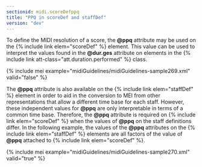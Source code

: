 ```yaml
---
sectionid: midi.scoreDefppq
title: "PPQ in scoreDef and staffDef"
version: "dev"
---
```


To define the MIDI resolution of a score, the **@ppq** attribute may be used on the {% include link elem="scoreDef" %} element. This value can be used to interpret the values found in the **@dur.ges** attribute on elements in the {% include link att-class="att.duration.performed" %} class.

 {% include mei example="midiGuidelines/midiGuidelines-sample269.xml" valid="false" %}
     

The **@ppq** attribute is also available on the {% include link elem="staffDef" %} element in order to aid in the conversion to MEI from other representations that allow a different time base for each staff. However, these independent values for **@ppq** are only interpretable in terms of a common time base. Therefore, the **@ppq** attribute is required on {% include link elem="scoreDef" %} when the values of **@ppq** on the staff definitions differ. In the following example, the values of the **@ppq** attributes on the {% include link elem="staffDef" %} elements are all factors of the value of **@ppq** attached to {% include link elem="scoreDef" %}. 

 {% include mei example="midiGuidelines/midiGuidelines-sample270.xml" valid="true" %}
     

